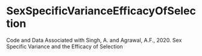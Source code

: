 # SexSpecificVarianceEfficacyOfSelection
Code and Data Associated with Singh, A. and Agrawal, A.F., 2020. Sex Specific Variance and the Efficacy of Selection
